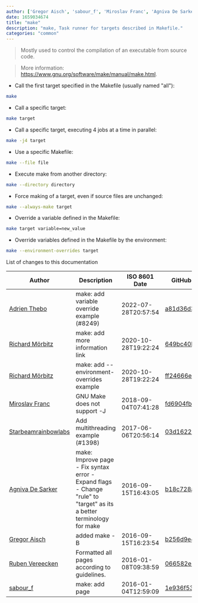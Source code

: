 ```yaml
---
author: ['Gregor Aisch', 'sabour_f', 'Miroslav Franc', 'Agniva De Sarker', 'Richard Mörbitz', 'Adrien Thebo', 'Starbeamrainbowlabs', 'Ruben Vereecken']
date: 1659034674
title: "make"
description: "make, Task runner for targets described in Makefile."
categories: "common"
---
```

> Mostly used to control the compilation of an executable from source code.

> More information: <https://www.gnu.org/software/make/manual/make.html>.

- Call the first target specified in the Makefile (usually named "all"):

```bash
make
```

- Call a specific target:

```bash
make target
```

- Call a specific target, executing 4 jobs at a time in parallel:

```bash
make -j4 target
```

- Use a specific Makefile:

```bash
make --file file
```

- Execute make from another directory:

```bash
make --directory directory
```

- Force making of a target, even if source files are unchanged:

```bash
make --always-make target
```

- Override a variable defined in the Makefile:

```bash
make target variable=new_value
```

- Override variables defined in the Makefile by the environment:

```bash
make --environment-overrides target
```
List of changes to this documentation


Author | Description | ISO 8601 Date | GitHub link
------|-----|-----|-----
[Adrien Thebo](mailto:adrien@lagrange-automation.io) | make: add variable override example (#8249) | 2022-07-28T20:57:54 | [a81d36d37f9b](https://github.com/tldr-pages/tldr/commit/a81d36d37f9b7c6fd0f1f11ed8a27a84f02d989b)
[Richard Mörbitz](mailto:richard.moerbitz@tu-dresden.de) | make: add more information link | 2020-10-28T19:22:24 | [649bc40b2c23](https://github.com/tldr-pages/tldr/commit/649bc40b2c231bbea4a3383d66fd9d90b76ffe17)
[Richard Mörbitz](mailto:richard.moerbitz@tu-dresden.de) | make: add --environment-overrides example | 2020-10-28T19:22:24 | [ff24666e791b](https://github.com/tldr-pages/tldr/commit/ff24666e791bc6edce8368c41a101a2d83d0d237)
[Miroslav Franc](mailto:miroslav.franc@nic.cz) | GNU Make does not support -J | 2018-09-04T07:41:28 | [fd6904fb19fd](https://github.com/tldr-pages/tldr/commit/fd6904fb19fd45cd340c0d4761f527915d67c2d8)
[Starbeamrainbowlabs](mailto:sbrl@starbeamrainbowlabs.com) | Add multithreading example (#1398) | 2017-06-06T20:56:14 | [03d1622cfce5](https://github.com/tldr-pages/tldr/commit/03d1622cfce5c6a00a7371d0d32732bdc8db70e4)
[Agniva De Sarker](mailto:agnivade@yahoo.co.in) | make: Improve page - Fix syntax error - Expand flags - Change "rule" to "target" as its a better terminology for make | 2016-09-15T16:43:05 | [b18c728aceb6](https://github.com/tldr-pages/tldr/commit/b18c728aceb6a84fe5ef1df6f2fe271b4890e50d)
[Gregor Aisch](mailto:mail@driven-by-data.net) | added make -B | 2016-09-15T16:23:54 | [b256d9e49e08](https://github.com/tldr-pages/tldr/commit/b256d9e49e08ddf7807a3ab81c4514a2a5548b94)
[Ruben Vereecken](mailto:rubenvereecken@gmail.com) | Formatted all pages according to guidelines. | 2016-01-08T09:38:59 | [066582e8eab5](https://github.com/tldr-pages/tldr/commit/066582e8eab57bce9861cc8d379e158d61f1cc95)
[sabour_f](mailto:sabour_f@epitech.eu) | make: add page | 2016-01-04T12:59:09 | [1e936f5388e6](https://github.com/tldr-pages/tldr/commit/1e936f5388e6f4850d45b429e6f6d2653846e452)

